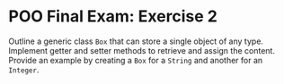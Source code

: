 # POO Final Exam: Exercise 2

Outline a generic class `Box` that can store a single object of any type. Implement getter and setter methods to retrieve and assign the content. Provide an example by creating a `Box` for a `String` and another for an `Integer`.
